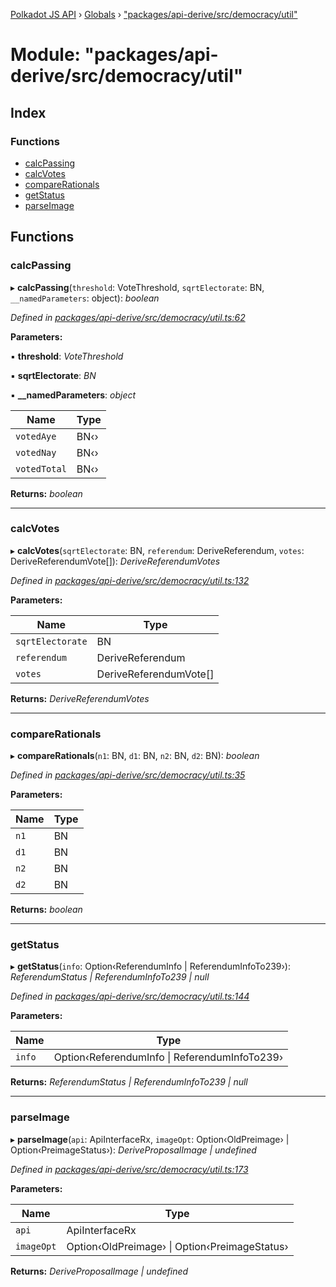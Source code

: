 [Polkadot JS API](../README.md) › [Globals](../globals.md) › ["packages/api-derive/src/democracy/util"](_packages_api_derive_src_democracy_util_.md)

# Module: "packages/api-derive/src/democracy/util"

## Index

### Functions

* [calcPassing](_packages_api_derive_src_democracy_util_.md#calcpassing)
* [calcVotes](_packages_api_derive_src_democracy_util_.md#calcvotes)
* [compareRationals](_packages_api_derive_src_democracy_util_.md#comparerationals)
* [getStatus](_packages_api_derive_src_democracy_util_.md#getstatus)
* [parseImage](_packages_api_derive_src_democracy_util_.md#parseimage)

## Functions

###  calcPassing

▸ **calcPassing**(`threshold`: VoteThreshold, `sqrtElectorate`: BN, `__namedParameters`: object): *boolean*

*Defined in [packages/api-derive/src/democracy/util.ts:62](https://github.com/polkadot-js/api/blob/b579b18fad/packages/api-derive/src/democracy/util.ts#L62)*

**Parameters:**

▪ **threshold**: *VoteThreshold*

▪ **sqrtElectorate**: *BN*

▪ **__namedParameters**: *object*

Name | Type |
------ | ------ |
`votedAye` | BN‹› |
`votedNay` | BN‹› |
`votedTotal` | BN‹› |

**Returns:** *boolean*

___

###  calcVotes

▸ **calcVotes**(`sqrtElectorate`: BN, `referendum`: DeriveReferendum, `votes`: DeriveReferendumVote[]): *DeriveReferendumVotes*

*Defined in [packages/api-derive/src/democracy/util.ts:132](https://github.com/polkadot-js/api/blob/b579b18fad/packages/api-derive/src/democracy/util.ts#L132)*

**Parameters:**

Name | Type |
------ | ------ |
`sqrtElectorate` | BN |
`referendum` | DeriveReferendum |
`votes` | DeriveReferendumVote[] |

**Returns:** *DeriveReferendumVotes*

___

###  compareRationals

▸ **compareRationals**(`n1`: BN, `d1`: BN, `n2`: BN, `d2`: BN): *boolean*

*Defined in [packages/api-derive/src/democracy/util.ts:35](https://github.com/polkadot-js/api/blob/b579b18fad/packages/api-derive/src/democracy/util.ts#L35)*

**Parameters:**

Name | Type |
------ | ------ |
`n1` | BN |
`d1` | BN |
`n2` | BN |
`d2` | BN |

**Returns:** *boolean*

___

###  getStatus

▸ **getStatus**(`info`: Option‹ReferendumInfo | ReferendumInfoTo239›): *ReferendumStatus | ReferendumInfoTo239 | null*

*Defined in [packages/api-derive/src/democracy/util.ts:144](https://github.com/polkadot-js/api/blob/b579b18fad/packages/api-derive/src/democracy/util.ts#L144)*

**Parameters:**

Name | Type |
------ | ------ |
`info` | Option‹ReferendumInfo &#124; ReferendumInfoTo239› |

**Returns:** *ReferendumStatus | ReferendumInfoTo239 | null*

___

###  parseImage

▸ **parseImage**(`api`: ApiInterfaceRx, `imageOpt`: Option‹OldPreimage› | Option‹PreimageStatus›): *DeriveProposalImage | undefined*

*Defined in [packages/api-derive/src/democracy/util.ts:173](https://github.com/polkadot-js/api/blob/b579b18fad/packages/api-derive/src/democracy/util.ts#L173)*

**Parameters:**

Name | Type |
------ | ------ |
`api` | ApiInterfaceRx |
`imageOpt` | Option‹OldPreimage› &#124; Option‹PreimageStatus› |

**Returns:** *DeriveProposalImage | undefined*
